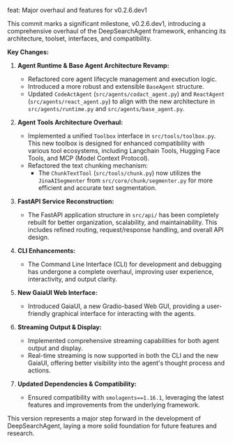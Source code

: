 feat: Major overhaul and features for v0.2.6.dev1

This commit marks a significant milestone, v0.2.6.dev1, introducing a comprehensive overhaul of the DeepSearchAgent framework, enhancing its architecture, toolset, interfaces, and compatibility.

**Key Changes:**

1.  **Agent Runtime & Base Agent Architecture Revamp:**
    *   Refactored core agent lifecycle management and execution logic.
    *   Introduced a more robust and extensible `BaseAgent` structure.
    *   Updated `CodeActAgent` (`src/agents/codact_agent.py`) and `ReactAgent` (`src/agents/react_agent.py`) to align with the new architecture in `src/agents/runtime.py` and `src/agents/base_agent.py`.

2.  **Agent Tools Architecture Overhaul:**
    *   Implemented a unified `Toolbox` interface in `src/tools/toolbox.py`. This new toolbox is designed for enhanced compatibility with various tool ecosystems, including Langchain Tools, Hugging Face Tools, and MCP (Model Context Protocol).
    *   Refactored the text chunking mechanism:
        *   The `ChunkTextTool` (`src/tools/chunk.py`) now utilizes the `JinaAISegmenter` from `src/core/chunk/segmenter.py` for more efficient and accurate text segmentation.

3.  **FastAPI Service Reconstruction:**
    *   The FastAPI application structure in `src/api/` has been completely rebuilt for better organization, scalability, and maintainability. This includes refined routing, request/response handling, and overall API design.

4.  **CLI Enhancements:**
    *   The Command Line Interface (CLI) for development and debugging has undergone a complete overhaul, improving user experience, interactivity, and output clarity.

5.  **New GaiaUI Web Interface:**
    *   Introduced GaiaUI, a new Gradio-based Web GUI, providing a user-friendly graphical interface for interacting with the agents.

6.  **Streaming Output & Display:**
    *   Implemented comprehensive streaming capabilities for both agent output and display.
    *   Real-time streaming is now supported in both the CLI and the new GaiaUI, offering better visibility into the agent's thought process and actions.

7.  **Updated Dependencies & Compatibility:**
    *   Ensured compatibility with `smolagents==1.16.1`, leveraging the latest features and improvements from the underlying framework.

This version represents a major step forward in the development of DeepSearchAgent, laying a more solid foundation for future features and research.
